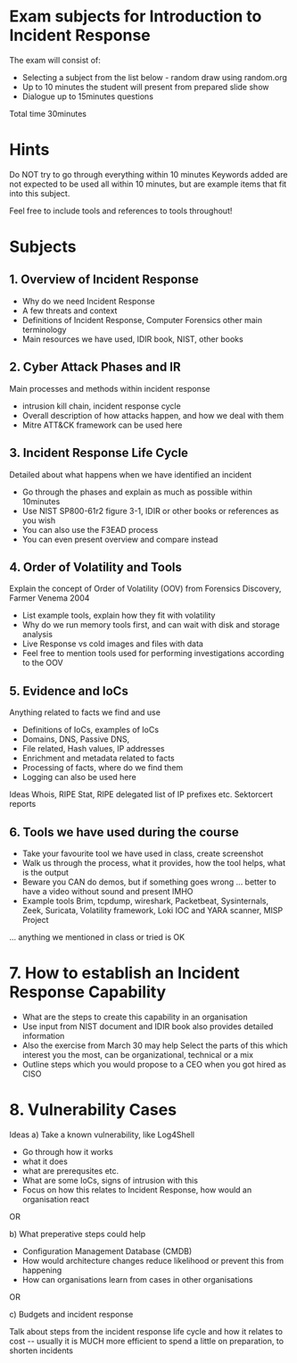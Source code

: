 # Exam subjects for Introduction to Incident Response

The exam will consist of:
* Selecting a subject from the list below - random draw using random.org
* Up to 10 minutes the student will present from prepared slide show
* Dialogue up to 15minutes questions

Total time 30minutes

# Hints
Do NOT try to go through everything within 10 minutes
Keywords added are not expected to be used all within 10 minutes, but are example items that fit into this subject.

Feel free to include tools and references to tools throughout!

# Subjects

## 1. Overview of Incident Response

* Why do we need Incident Response
* A few threats and context
* Definitions of Incident Response, Computer Forensics other main terminology
* Main resources we have used, IDIR book, NIST, other books

## 2. Cyber Attack Phases and IR
Main processes and methods within incident response

* intrusion kill chain, incident response cycle
* Overall description of how attacks happen, and how we deal with them
* Mitre ATT&CK framework can be used here

## 3. Incident Response Life Cycle
Detailed about what happens when we have identified an incident

* Go through the phases and explain as much as possible within 10minutes
* Use NIST SP800-61r2 figure 3-1, IDIR or other books or references as you wish
* You can also use the F3EAD process
* You can even present overview and compare instead

## 4. Order of Volatility and Tools
Explain the concept of Order of Volatility (OOV) from Forensics Discovery, Farmer Venema 2004

* List example tools, explain how they fit with volatility
* Why do we run memory tools first, and can wait with disk and storage analysis
* Live Response vs cold images and files with data
* Feel free to mention tools used for performing investigations according to the OOV

## 5. Evidence and IoCs
Anything related to facts we find and use
* Definitions of IoCs, examples of IoCs
* Domains, DNS, Passive DNS,
* File related, Hash values, IP addresses
* Enrichment and metadata related to facts
* Processing of facts, where do we find them
* Logging can also be used here

Ideas Whois, RIPE Stat, RIPE delegated list of IP prefixes etc. Sektorcert reports


## 6. Tools we have used during the course

* Take your favourite tool we have used in class, create screenshot
* Walk us through the process, what it provides, how the tool helps, what is the output
* Beware you CAN do demos, but if something goes wrong ... better to have a video without sound and present IMHO
* Example tools Brim, tcpdump, wireshark, Packetbeat, Sysinternals, Zeek, Suricata, Volatility framework, Loki IOC and YARA scanner, MISP Project

... anything we mentioned in class or tried is OK

# 7. How to establish an Incident Response Capability
* What are the steps to create this capability in an organisation
* Use input from NIST document and IDIR book also provides detailed information
* Also the exercise from March 30 may help
Select the parts of this which interest you the most, can be organizational, technical or a mix
* Outline steps which you would propose to a CEO when you got hired as CISO

# 8. Vulnerability Cases
Ideas
a) Take a known vulnerability, like Log4Shell

* Go through how it works
* what it does
* what are prerequsites etc.
* What are some IoCs, signs of intrusion with this
* Focus on how this relates to Incident Response, how would an organisation react

OR

b) What preperative steps could help
* Configuration Management Database (CMDB)
* How would architecture changes reduce likelihood or prevent this from happening
* How can organisations learn from cases in other organisations

OR

c) Budgets and incident response

Talk about steps from the incident response life cycle and how it relates to cost
-- usually it is MUCH more efficient to spend a little on preparation, to shorten incidents
